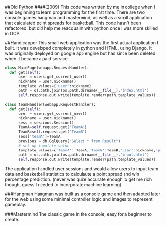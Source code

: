 ##Old Python 
####(2009)
This code was written by me in college when I was beginning to learn programming for the first time. There are two console games hangman and mastermind, as well as a small application that calculated point spreads for basketball. This code hasn't been refactored, but did help me reacquaint with python once I was more skilled in OOP. 

##Handicapper 
This small web application was the first actual application I built. It was developed completely in python and HTML, using Django. It was originally deployed on google app engine but has since been deleted when it became a paid service. 

```Python
class MainPage(webapp.RequestHandler):
  def get(self):
      user = users.get_current_user()
      nickname = user.nickname()
      template_values={'user':nickname}
      path = os.path.join(os.path.dirname(__file__),'index.html')
      self.response.out.write(template.render(path,template_values))
 
class teamHandler(webapp.RequestHandler):
  def get(self):
      user = users.get_current_user()
      nickname = user.nickname()
      sess = sessions.Session()
      TeamA=self.request.get('TeamA')
      TeamB=self.request.get('TeamB')
      sess['teamA']=TeamA
      previous = db.GqlQuery("Select * from Result")
      # set up template value
      template_values={'TeamA': TeamA,'TeamB':TeamB,'user':nickname,'previous':previous}
      path = os.path.join(os.path.dirname(__file__),'input.html')
      self.response.out.write(template.render(path,template_values))
```
      
The application handled user sessions and would allow users to input team data and basketball statistics to calculaute a point spread and win percentage prediction. 
(never was quite accurate enough to get me rich though, guess I needed to incorporate machine learning)

###Hangman 
Hangman was built as a console game and then adapted later for the web using some minimal controller logic and images to represent gameplay. 

###Mastermind 
The classic game in the console, easy for a beginner to create. 
 
